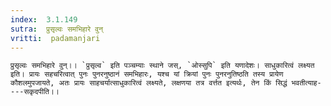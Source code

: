 ```yaml
---
index:  3.1.149
sutra:  प्रुसृल्वः समभिहारे वुन्
vritti:  padamanjari
---
```


	प्रुसृल्वः समभिहारे वुन्।। `प्रुसृल्व` इति पञ्चम्याः स्थाने जस्, `ओस्सुपि` इति यणादेशः। साधुकारित्वं लक्ष्यत इति। प्रायः सहचरित्वात् पुनः पुनरनुष्ठानं समभिहारः, यश्च यां क्रियां पुनः पुनरनुतिष्ठति तस्य प्रायेण कौशलमुपजायते, अतः प्रायः साहचर्यात्साधुकारित्वं लक्ष्यते, लक्षणया तत्र वर्त्तत इत्यर्थः, तेन किं सिद्धं भवतीत्याह----सकृदपीति।।
